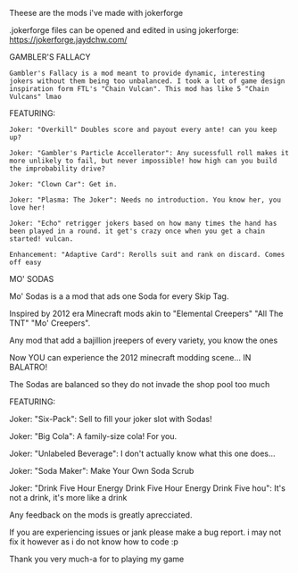 Theese are the mods i've made with jokerforge

.jokerforge files can be opened and edited in using jokerforge: https://jokerforge.jaydchw.com/



GAMBLER'S FALLACY

    Gambler's Fallacy is a mod meant to provide dynamic, interesting jokers without them being too unbalanced. I took a lot of game design inspiration form FTL's "Chain Vulcan". This mod has like 5 "Chain Vulcans" lmao



FEATURING:

    Joker: "Overkill" Doubles score and payout every ante! can you keep up?

    Joker: "Gambler's Particle Accellerator": Any sucessfull roll makes it more unlikely to fail, but never impossible! how high can you build the improbability drive?

    Joker: "Clown Car": Get in.

    Joker: "Plasma: The Joker": Needs no introduction. You know her, you love her!

    Joker: "Echo" retrigger jokers based on how many times the hand has been played in a round. it get's crazy once when you get a chain started! vulcan.

    Enhancement: "Adaptive Card": Rerolls suit and rank on discard. Comes off easy



MO' SODAS

  Mo' Sodas is a a mod that ads one Soda for every Skip Tag.

  Inspired by 2012 era Minecraft mods akin to "Elemental Creepers" "All The TNT" "Mo' Creepers".

  Any mod that add a bajillion jreepers of every variety, you know the ones

  Now YOU can experience the 2012 minecraft modding scene... IN BALATRO!

  The Sodas are balanced so they do not invade the shop pool too much



FEATURING:

  Joker: "Six-Pack": Sell to fill your joker slot with Sodas!

  Joker: "Big Cola": A family-size cola! For you.

  Joker: "Unlabeled Beverage": I don't actually know what this one does...

  Joker: "Soda Maker": Make Your Own Soda Scrub

  Joker: "Drink Five Hour Energy Drink Five Hour Energy Drink Five hou": It's not a drink, it's more like a drink



Any feedback on the mods is greatly aprecciated.

If you are experiencing issues or jank please make a bug report. i may not fix it however as i do not know how to code :p 

Thank you very much-a for to playing my game
